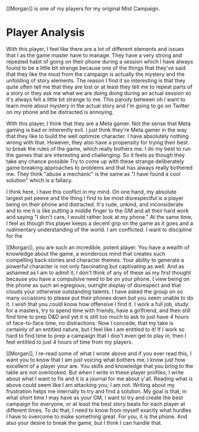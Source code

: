 [[Morgan]] is one of my players for my original Mist Campaign. 
# Player Analysis
With this player, I feel like there are a lot of different elements and issues that I as the game master have to manage. They have a very strong and repeated habit of going on their phone during a session which I have always found to be a little bit strange because one of the things that they've said that they like the most from the campaign is actually the mystery and the unfolding of story elements. The reason I find it so interesting is that they quite often tell me that they are lost or at least they tell me to repeat parts of a story or they ask me what we are doing doing during an actual session so it's always felt a little bit strange to me. This parody between oh I want to learn more about mystery in the actual story and I'm going to go on Twitter on my phone and be distracted is annoying. 

With this player, I think that they are a Meta gamer. Not the sense that Meta gaming is bad or inherently evil. I just think they're Meta gamer in the way that they like to build the well optimize character. I have absolutely nothing wrong with that. However, they also have a propensity for trying their best to break the rules of the game, which really bothers me. I do my best to run the games that are interesting and challenging. So it feels as though they take any chance possible Try to come up with these strange deliberately game breaking approaches to problems and that has always really bothered me. They think "abuse a mechanic" is the same as "I have found a cool solution" which is a fallacy. 

I think here, I have this conflict in my mind. On one hand, my absolute largest pet peeve and the thing I find to be most disrespectful is a player being on their phone and distracted. It's rude, unkind, and inconsiderate and to me it is like putting a middle finger to the GM and all their hard work and saying "I don't care, I would rather look at my phone." At the same time, I feel as though this player keeps a decent grip on the game as it goes and a rudimentary understanding of the world. I am conflicted. I want to discipline for the 

[[Morgan]], you are such an incredible, potent player. You have a wealth of knowledge about the game, a wonderous mind that creates such compelling back stories and character themes. Your ability to generate a powerful character is not only fascinating but captivating as well. And as ashamed as I am to admit it, I don't think of any of these as my first thought because you have a compulsive need to be on your phone. I view being on the phone as such an egregious, outright display of disrespect and that clouds your otherwise outstanding talents. I have asked the group on so many occasions to please put their phones down but you seem unable to do it. I wish that you could know how offensive I find it. I work a full job, study for a masters, try to spend time with friends, have a girlfriend, and then still find time to prep D&D and yet it is still too much to ask to just have 4 hours of face-to-face time, no distractions. Now I concede, that my take is certainly of an entitled nature, but I feel like I am entitled to it! If I work so hard to find time to prep a campaign that I don't even get to play in, then I feel entitled to just 4 hours of time from my players. 

[[Morgan]], I re-read some of what I wrote above and if you ever read this, I want you to know that I am just voicing what bothers me. I know just how excellent of a player your are. You skills and knowledge that you bring to the table are not overlooked. But when I write in these player profiles, I write about what I want to fix and it is a journal for me about y'all. Reading what is above could seem like I am attacking you; I am not. Writing about my frustration helps me internally to try and find a solution. My goal is that, in what short time I may have as your GM, I want to try and create the best campaign for everyone, or at least the best story beats for each player at different times. To do that, I need to know from myself exactly what hurdles I have to overcome to make something great. For you, it is the phone. And also your desire to break the game, but I think I can handle that. 